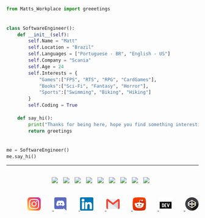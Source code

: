 
```python
from Matts_Workplace import greeetings


class SoftwareEngineer():
    def __init__(self):
        self.Name = "Matt"
        self.Location = "Brazil"
        self.Languages = ["Portuguese - BR", "English - US"]
        self.Company = "Scania"
        self.Age = 24
        self.Interests = {
            "Games":["FPS", "RTS", "RPG", "CardGames"],
            "Books":["Sci-Fi", "Fantasy", "Horror"],
            "Sports":["Swimming", "Biking", "Hiking"]
        }
        self.Coding = True

    def say_hi():
        print("Thanks for being here, hope you find something interesting. ;D")
        return greetings


me = SoftwareEngineer()
me.say_hi()

```
___
<div align="center">
    <br>
  <img src="https://img.shields.io/badge/-Python-000000?logo=python&logoColor=3776AB" style="margin: 0px 10px 0px 0px">
  <img src="https://img.shields.io/badge/Kotlin-000000?logo=kotlin&logoColor=0095D5" style="margin: 0px 10px 0px 0px">
  <img src="https://img.shields.io/badge/MySQL-000000?logo=mysql&logoColor=4479A1" style="margin: 0px 10px 0px 0px">
  <img src="https://img.shields.io/badge/Git-000000?logo=git&logoColor=#F05032" style="margin: 0px 10px 0px 0px">
  <img src="https://img.shields.io/badge/Linux-000000?logo=linux&logoColor=FCC624" style="margin: 0px 10px 0px 0px">
  <img src="https://img.shields.io/badge/Docker-000000?logo=docker&logoColor=2496ED" style="margin: 0px 10px 0px 0px">
  <img src="https://img.shields.io/badge/Jenkins-000000?logo=jenkins&logoColor=D24939" style="margin: 0px 10px 0px 0px">
  <img src="https://img.shields.io/badge/AWS-000000?logo=amazon-aws&logoColor=FF9900" style="margin: 0px 10px 0px 0px">
  <img src="https://img.shields.io/badge/Scania-53565A?logo=scania&logoColor=041E42" style="margin: 0px 10px 0px 0px">
</div>
<br>
<br>
<div align="right">
    <body>
        <a href="https://www.instagram.com/antunesdq/">
            <img src="instagram.png" alt="drawing" width="35" style="margin: 0px 30px 0px 0px"/>
        </a>
    </body>
    <body>
        <a href="https://discordapp.com/users/231609189112348683/">
            <img src="discord.png" alt="drawing" width="35" style="margin: 0px 30px 0px 0px"/>
        </a>
    </body>
    <body>
        <a href="https://www.linkedin.com/in/antunesdq/">
            <img src="linkedin.png" alt="drawing" width="35" style="margin: 0px 30px 0px 0px"/>
        </a>
    </body>
    <body>
        <a href="mailto:antunesdq@gmail.com?
        subject=What's Up?">
            <img src="gmail.png" alt="drawing" width="35" style="margin: 0px 30px 0px 0px"/>
        </a>
    </body>
    <body>
        <a href="https://www.reddit.com/user/antunesdq/">
            <img src="reddit.png" alt="drawing" width="35" style="margin: 0px 30px 0px 0px"/>
        </a>
    </body>
    <body>
        <a href="https://dev.to/antunesdq/">
            <img src="dev.png" alt="drawing" width="35" style="margin: 0px 30px 0px 0px"/>
        </a>
    </body>
    <body>
        <a href="https://codepen.io/antunesdq/">
            <img src="codepen.png" alt="drawing" width="35"/>
        </a>
    </body>
</div>